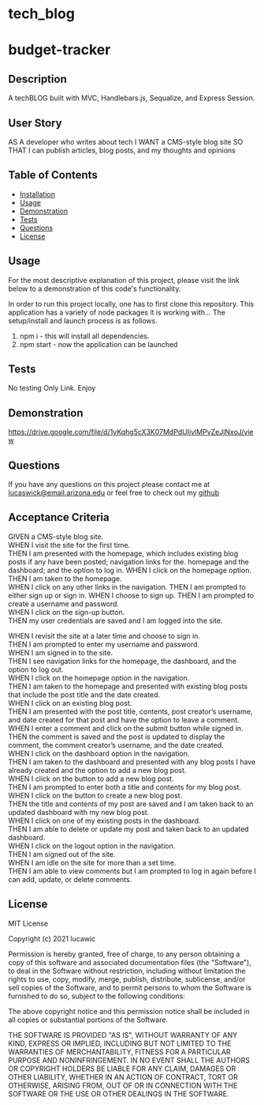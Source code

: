 # tech_blog
# budget-tracker

## Description
A techBLOG built with MVC, Handlebars.js, Sequalize, and Express Session.


## User Story
AS A developer who writes about tech
I WANT a CMS-style blog site
SO THAT I can publish articles, blog posts, and my thoughts and opinions

## Table of Contents
* [Installation](#installation)
* [Usage](#usage)
* [Demonstration](#demonstration)
* [Tests](#tests)
* [Questions](#questions)
* [License](#license)

## Usage
For the most descriptive explanation of this project, please visit the link below to a demonstration of this code's functionality.

In order to run this project locally, one has to first clone this repository. This application has a variety of node packages it is working with... The setup/install and launch process is as follows.

1. npm i - this will install all dependencies. 
2. npm start - now the application can be launched

## Tests
No testing Only Link. Enjoy


## Demonstration
https://drive.google.com/file/d/1yKqhg5cX3K07MdPdUIjvlMPvZeJjNxoJ/view

## Questions
If you have any questions on this project please contact me at
lucaswick@email.arizona.edu
or feel free to check out my [github](https://github.com/lucawic)

## Acceptance Criteria
GIVEN a CMS-style blog site.  
WHEN I visit the site for the first time.  
THEN I am presented with the homepage, which includes existing blog posts if any have been posted; navigation links for the.  homepage and the dashboard; and the option to log in. 
WHEN I click on the homepage option.  
THEN I am taken to the homepage.  
WHEN I click on any other links in the navigation. 
THEN I am prompted to either sign up or sign in. 
WHEN I choose to sign up. 
THEN I am prompted to create a username and password.  
WHEN I click on the sign-up button.  
THEN my user credentials are saved and I am logged into the site.  

WHEN I revisit the site at a later time and choose to sign in.  
THEN I am prompted to enter my username and password.  
WHEN I am signed in to the site.  
THEN I see navigation links for the homepage, the dashboard, and the option to log out.  
WHEN I click on the homepage option in the navigation.  
THEN I am taken to the homepage and presented with existing blog posts that include the post title and the date created.  
WHEN I click on an existing blog post.   
THEN I am presented with the post title, contents, post creator’s username, and date created for that post and have the option to leave a comment.     
WHEN I enter a comment and click on the submit button while signed in.   
THEN the comment is saved and the post is updated to display the comment, the comment creator’s username, and the date created.  
WHEN I click on the dashboard option in the navigation.   
THEN I am taken to the dashboard and presented with any blog posts I have already created and the option to add a new blog post.   
WHEN I click on the button to add a new blog post.   
THEN I am prompted to enter both a title and contents for my blog post.    
WHEN I click on the button to create a new blog post.   
THEN the title and contents of my post are saved and I am taken back to an updated dashboard with my new blog post.    
WHEN I click on one of my existing posts in the dashboard.   
THEN I am able to delete or update my post and taken back to an updated dashboard.   
WHEN I click on the logout option in the navigation.   
THEN I am signed out of the site.    
WHEN I am idle on the site for more than a set time.    
THEN I am able to view comments but I am prompted to log in again before I can add, update, or delete comments.    

## License
MIT License

Copyright (c) 2021 lucawic

Permission is hereby granted, free of charge, to any person obtaining a copy
of this software and associated documentation files (the "Software"), to deal
in the Software without restriction, including without limitation the rights
to use, copy, modify, merge, publish, distribute, sublicense, and/or sell
copies of the Software, and to permit persons to whom the Software is
furnished to do so, subject to the following conditions:

The above copyright notice and this permission notice shall be included in all
copies or substantial portions of the Software.

THE SOFTWARE IS PROVIDED "AS IS", WITHOUT WARRANTY OF ANY KIND, EXPRESS OR
IMPLIED, INCLUDING BUT NOT LIMITED TO THE WARRANTIES OF MERCHANTABILITY,
FITNESS FOR A PARTICULAR PURPOSE AND NONINFRINGEMENT. IN NO EVENT SHALL THE
AUTHORS OR COPYRIGHT HOLDERS BE LIABLE FOR ANY CLAIM, DAMAGES OR OTHER
LIABILITY, WHETHER IN AN ACTION OF CONTRACT, TORT OR OTHERWISE, ARISING FROM,
OUT OF OR IN CONNECTION WITH THE SOFTWARE OR THE USE OR OTHER DEALINGS IN THE
SOFTWARE.

